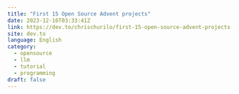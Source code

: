 ```yaml
---
title: "First 15 Open Source Advent projects"
date: 2023-12-16T03:33:41Z
link: https://dev.to/chrischurilo/first-15-open-source-advent-projects-7d?utm_medium=RSS&utm_source=news.12bit.vn
site: dev.to
language: English
category:
  - opensource
  - llm
  - tutorial
  - programming
draft: false
---
```

